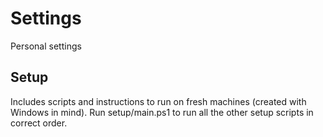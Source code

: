 # Settings

Personal settings

## Setup

Includes scripts and instructions to run on fresh machines (created with Windows in mind).
Run setup/main.ps1 to run all the other setup scripts in correct order.
